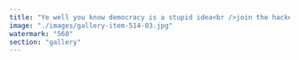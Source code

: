 ```yaml
---
title: "Ye well you know democracy is a stupid idea<br />join the hackers milw0rm Oday pwnd"
image: "./images/gallery-item-514-03.jpg"
watermark: "560"
section: "gallery"
---
```

